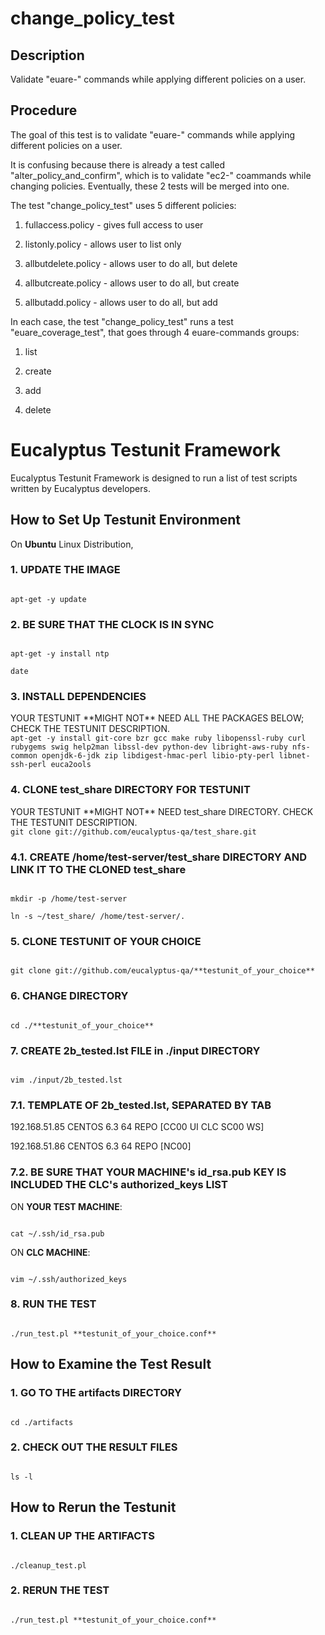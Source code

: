 change_policy_test
==================

## Description

Validate "euare-" commands while applying different policies on a user.

## Procedure

The goal of this test is to validate "euare-" commands while
applying different policies on a user.

It is confusing because there is already a test called
"alter_policy_and_confirm", which is to validate "ec2-" coammands
while changing policies. Eventually, these 2 tests will be merged into
one.

The test "change_policy_test" uses 5 different policies:

1. fullaccess.policy - gives full access to user

2. listonly.policy - allows user to list only

3. allbutdelete.policy - allows user to do all, but delete

4. allbutcreate.policy - allows user to do all, but create

5. allbutadd.policy - allows user to do all, but add


In each case, the test "change_policy_test" runs a test
"euare_coverage_test", that goes through 4 euare-commands groups:

1. list

2. create

3. add

4. delete


# Eucalyptus Testunit Framework

Eucalyptus Testunit Framework is designed to run a list of test scripts written by Eucalyptus developers.



## How to Set Up Testunit Environment

On **Ubuntu** Linux Distribution,

### 1. UPDATE THE IMAGE

<code>
apt-get -y update
</code>

### 2. BE SURE THAT THE CLOCK IS IN SYNC

<code>
apt-get -y install ntp
</code>

<code>
date
</code>

### 3. INSTALL DEPENDENCIES
<note>
YOUR TESTUNIT **MIGHT NOT** NEED ALL THE PACKAGES BELOW; CHECK THE TESTUNIT DESCRIPTION.
</note>

<code>
apt-get -y install git-core bzr gcc make ruby libopenssl-ruby curl rubygems swig help2man libssl-dev python-dev libright-aws-ruby nfs-common openjdk-6-jdk zip libdigest-hmac-perl libio-pty-perl libnet-ssh-perl euca2ools
</code>

### 4. CLONE test_share DIRECTORY FOR TESTUNIT
<note>
YOUR TESTUNIT **MIGHT NOT** NEED test_share DIRECTORY. CHECK THE TESTUNIT DESCRIPTION.
</note>

<code>
git clone git://github.com/eucalyptus-qa/test_share.git
</code>

### 4.1. CREATE /home/test-server/test_share DIRECTORY AND LINK IT TO THE CLONED test_share

<code>
mkdir -p /home/test-server
</code>

<code>
ln -s ~/test_share/ /home/test-server/.
</code>

### 5. CLONE TESTUNIT OF YOUR CHOICE

<code>
git clone git://github.com/eucalyptus-qa/**testunit_of_your_choice**
</code>

### 6. CHANGE DIRECTORY

<code>
cd ./**testunit_of_your_choice**
</code>

### 7. CREATE 2b_tested.lst FILE in ./input DIRECTORY

<code>
vim ./input/2b_tested.lst
</code>

### 7.1. TEMPLATE OF 2b_tested.lst, SEPARATED BY TAB

<sample>
192.168.51.85	CENTOS	6.3	64	REPO	[CC00 UI CLC SC00 WS]

192.168.51.86	CENTOS	6.3	64	REPO	[NC00]
</sample>

### 7.2. BE SURE THAT YOUR MACHINE's id_rsa.pub KEY IS INCLUDED THE CLC's authorized_keys LIST

ON **YOUR TEST MACHINE**:

<code>
cat ~/.ssh/id_rsa.pub
</code>

ON **CLC MACHINE**:

<code>
vim ~/.ssh/authorized_keys
</code>

### 8. RUN THE TEST

<code>
./run_test.pl **testunit_of_your_choice.conf**
</code>


## How to Examine the Test Result

### 1. GO TO THE artifacts DIRECTORY

<code>
cd ./artifacts
</code>

### 2. CHECK OUT THE RESULT FILES

<code>
ls -l
</code>


## How to Rerun the Testunit

### 1. CLEAN UP THE ARTIFACTS

<code>
./cleanup_test.pl
</code>

### 2. RERUN THE TEST

<code>
./run_test.pl **testunit_of_your_choice.conf**
</code>


